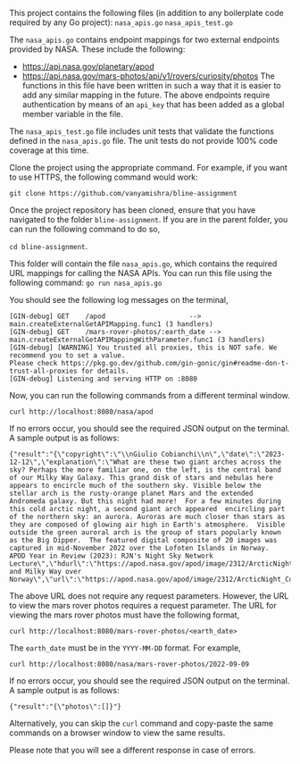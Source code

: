This project contains the following files (in addition to any boilerplate code required by any Go project):
`nasa_apis.go`
`nasa_apis_test.go`

The `nasa_apis.go` contains endpoint mappings for two external endpoints provided by NASA. These include the following:
- https://api.nasa.gov/planetary/apod
- https://api.nasa.gov/mars-photos/api/v1/rovers/curiosity/photos
The functions in this file have been written in such a way that it is easier to add any similar mapping in the future. The above endpoints require authentication by means of an `api_key` that has been added as a global member variable in the file.

The `nasa_apis_test.go` file includes unit tests that validate the functions defined in the `nasa_apis.go` file. The unit tests do not provide 100% code coverage at this time.

Clone the project using the appropriate command. For example, if you want to use HTTPS, the following command would work:

`git clone https://github.com/vanyamishra/bline-assignment`

Once the project repository has been cloned, ensure that you have navigated to the folder `bline-assignment`. If you are in the parent folder, you can run the following command to do so,

`cd bline-assignment`.

This folder will contain the file `nasa_apis.go`, which contains the required URL mappings for calling the NASA APIs. You can run this file using the following command:
`go run nasa_apis.go`

You should see the following log messages on the terminal,

```
[GIN-debug] GET    /apod                     --> main.createExternalGetAPIMapping.func1 (3 handlers)
[GIN-debug] GET    /mars-rover-photos/:earth_date --> main.createExternalGetAPIMappingWithParameter.func1 (3 handlers)
[GIN-debug] [WARNING] You trusted all proxies, this is NOT safe. We recommend you to set a value.
Please check https://pkg.go.dev/github.com/gin-gonic/gin#readme-don-t-trust-all-proxies for details.
[GIN-debug] Listening and serving HTTP on :8080
```

Now, you can run the following commands from a different terminal window.

`curl http://localhost:8080/nasa/apod`

If no errors occur, you should see the required JSON output on the terminal. A sample output is as follows:
```
{"result":"{\"copyright\":\"\\nGiulio Cobianchi\\n\",\"date\":\"2023-12-12\",\"explanation\":\"What are these two giant arches across the sky? Perhaps the more familiar one, on the left, is the central band of our Milky Way Galaxy. This grand disk of stars and nebulas here appears to encircle much of the southern sky. Visible below the stellar arch is the rusty-orange planet Mars and the extended Andromeda galaxy. But this night had more!  For a few minutes during this cold arctic night, a second giant arch appeared  encircling part of the northern sky: an aurora. Auroras are much closer than stars as they are composed of glowing air high in Earth's atmosphere.  Visible outside the green auroral arch is the group of stars popularly known as the Big Dipper.  The featured digital composite of 20 images was captured in mid-November 2022 over the Lofoten Islands in Norway.    APOD Year in Review (2023): RJN's Night Sky Network Lecture\",\"hdurl\":\"https://apod.nasa.gov/apod/image/2312/ArcticNight_Cobianchi_2048.jpg\",\"media_type\":\"image\",\"service_version\":\"v1\",\"title\":\"Aurora and Milky Way over Norway\",\"url\":\"https://apod.nasa.gov/apod/image/2312/ArcticNight_Cobianchi_1080.jpg\"}\n"}
```

The above URL does not require any request parameters. However, the URL to view the mars rover photos requires a request parameter. The URL for viewing the mars rover photos must have the following format,

`curl http://localhost:8080/mars-rover-photos/<earth_date>`

The `earth_date` must be in the `YYYY-MM-DD` format. For example,

`curl http://localhost:8080/nasa/mars-rover-photos/2022-09-09`

If no errors occur, you should see the required JSON output on the terminal. A sample output is as follows:
```
{"result":"{\"photos\":[]}"}
```

Alternatively, you can skip the `curl` command and copy-paste the same commands on a browser window to view the same results.

Please note that you will see a different response in case of errors.